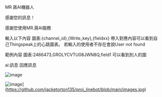 
MR 蔣AI機器人

感謝您的訊息！

感謝您使用MR.蔣AI服務

輸入以下內容
圖表:{channel_id},{Write_key},{fieldxx}
帶入對應內容可以看到自己Thingspeak上的心跳圖表。
若輸入的使用者不存在會說User not found

範例內容
圖表:2466473,GROLYCVTU08JWN8Q,field1
可以看到別人的圖

ai:訊息 回應訊息

![image](https://github.com/user-attachments/assets/256873b5-1735-42e4-8c6c-985923598631)



![image](https://img.ltn.com.tw/Upload/health/page/800/2022/05/14/3926479_1.jpg)](https://github.com/jacketorton135/proj_linebot/blob/main/images.jpg)
